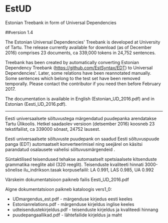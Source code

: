 # EstUD
Estonian Treebank in form of Universal Dependencies

##version 1.4

The Estonian Universal Dependencies' Treebank is developed at University of Tartu. 
The release currently available for download (as of December 2016) comprises 23 documents, ca 339,000 tokens in 24,752 sentences.

Treebank has been created by automatically converting Estonian Dependency Treebank (https://github.com/EstSyntax/EDT) to Universal Dependencies'.
Later, some relations have been reannotated manually. Some sentences which belong to the test set have been removed temporally. Please contact the contributor if you need then before February 2017.

The documentation is available in English (Estonian_UD_2016.pdf) and in Estonian (Eesti_UD_2016.pdf).

----------------------
Eesti universaalsete sõltuvustega märgendatud puudepanka arendatakse Tartu Ülikoolis.
Hetkel saadaolev versioon (detsember 2016) koosneb 23 tekstifailist, ca 339000 sõnast, 24752 lausest.

Eesti universaalsete sõltuvuste puudepank on saadud Eesti sõltuvuspuude panga (EDT) automaatselt konverteerimisel ning seejärel on käsitsi parandatud osalausete vahelisi sõltuvusmärgendeid .

Süntaktilised teisendused tehakse automaatselt spetsiaalsete kitsenduste grammatika reeglite abil (320 reeglit). 
Teisenduste kvaliteeti hinnati 3000-sõnelise ilu_indrikson.tasak korpusefailil:
LA 0.991, LAS 0.985, UA 0.992

Värskeim dokumentatsioon paikneb failis Eesti_UD_2016.pdf

Algne dokumentatsioon paikneb kataloogis vers1_0:
* UDmargendus_est.pdf - märgenduse kirjedus eesti keeles
* Estonianrelations.pdf - märgenduse kirjeldus inglise keeles
* udteisendustekirjeldus.pdf - teisenduste kirjeldus ja kvaliteedi hinnang
* puudepangaallikad.pdf - lähtefailide kirjeldus ja maht






